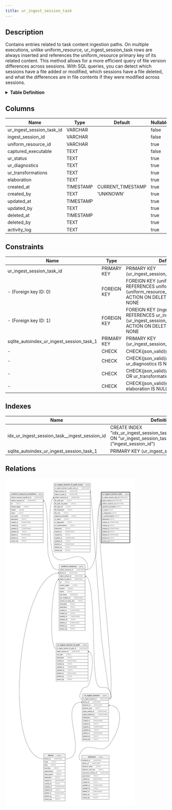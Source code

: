 ```yaml
---
title: ur_ingest_session_task
---
```


## Description

Contains entries related to task content ingestion paths. On multiple executions, unlike uniform_resource, ur_ingest_session_task rows are always inserted and references the uniform_resource primary key of its related content. This method allows for a more efficient query of file version differences across sessions. With SQL queries, you can detect which sessions have a file added or modified, which sessions have a file deleted, and what the differences are in file contents if they were modified across sessions.

<details>
<summary><strong>Table Definition</strong></summary>

```sql
CREATE TABLE "ur_ingest_session_task" (
    "ur_ingest_session_task_id" VARCHAR PRIMARY KEY NOT NULL,
    "ingest_session_id" VARCHAR NOT NULL,
    "uniform_resource_id" VARCHAR,
    "captured_executable" TEXT CHECK(json_valid(captured_executable)) NOT NULL,
    "ur_status" TEXT,
    "ur_diagnostics" TEXT CHECK(json_valid(ur_diagnostics) OR ur_diagnostics IS NULL),
    "ur_transformations" TEXT CHECK(json_valid(ur_transformations) OR ur_transformations IS NULL),
    "elaboration" TEXT CHECK(json_valid(elaboration) OR elaboration IS NULL),
    "created_at" TIMESTAMP DEFAULT CURRENT_TIMESTAMP,
    "created_by" TEXT DEFAULT 'UNKNOWN',
    "updated_at" TIMESTAMP,
    "updated_by" TEXT,
    "deleted_at" TIMESTAMP,
    "deleted_by" TEXT,
    "activity_log" TEXT,
    FOREIGN KEY("ingest_session_id") REFERENCES "ur_ingest_session"("ur_ingest_session_id"),
    FOREIGN KEY("uniform_resource_id") REFERENCES "uniform_resource"("uniform_resource_id")
)
```

</details>

## Columns

| Name                      | Type      | Default           | Nullable | Parents                                | Comment                                                 |
| ------------------------- | --------- | ----------------- | -------- | -------------------------------------- | ------------------------------------------------------- |
| ur_ingest_session_task_id | VARCHAR   |                   | false    |                                        | {"isSqlDomainZodDescrMeta":true,"isVarChar":true}       |
| ingest_session_id         | VARCHAR   |                   | false    | [ur_ingest_session](ur_ingest_session) | {"isSqlDomainZodDescrMeta":true,"isVarChar":true}       |
| uniform_resource_id       | VARCHAR   |                   | true     | [uniform_resource](uniform_resource)   | {"isSqlDomainZodDescrMeta":true,"isVarChar":true}       |
| captured_executable       | TEXT      |                   | false    |                                        | {"isSqlDomainZodDescrMeta":true,"isJsonText":true}      |
| ur_status                 | TEXT      |                   | true     |                                        |                                                         |
| ur_diagnostics            | TEXT      |                   | true     |                                        | {"isSqlDomainZodDescrMeta":true,"isJsonText":true}      |
| ur_transformations        | TEXT      |                   | true     |                                        | {"isSqlDomainZodDescrMeta":true,"isJsonText":true}      |
| elaboration               | TEXT      |                   | true     |                                        | {"isSqlDomainZodDescrMeta":true,"isJsonText":true}      |
| created_at                | TIMESTAMP | CURRENT_TIMESTAMP | true     |                                        |                                                         |
| created_by                | TEXT      | 'UNKNOWN'         | true     |                                        |                                                         |
| updated_at                | TIMESTAMP |                   | true     |                                        |                                                         |
| updated_by                | TEXT      |                   | true     |                                        |                                                         |
| deleted_at                | TIMESTAMP |                   | true     |                                        |                                                         |
| deleted_by                | TEXT      |                   | true     |                                        |                                                         |
| activity_log              | TEXT      |                   | true     |                                        | {"isSqlDomainZodDescrMeta":true,"isJsonSqlDomain":true} |

## Constraints

| Name                                      | Type        | Definition                                                                                                                             |
| ----------------------------------------- | ----------- | -------------------------------------------------------------------------------------------------------------------------------------- |
| ur_ingest_session_task_id                 | PRIMARY KEY | PRIMARY KEY (ur_ingest_session_task_id)                                                                                                |
| - (Foreign key ID: 0)                     | FOREIGN KEY | FOREIGN KEY (uniform_resource_id) REFERENCES uniform_resource (uniform_resource_id) ON UPDATE NO ACTION ON DELETE NO ACTION MATCH NONE |
| - (Foreign key ID: 1)                     | FOREIGN KEY | FOREIGN KEY (ingest_session_id) REFERENCES ur_ingest_session (ur_ingest_session_id) ON UPDATE NO ACTION ON DELETE NO ACTION MATCH NONE |
| sqlite_autoindex_ur_ingest_session_task_1 | PRIMARY KEY | PRIMARY KEY (ur_ingest_session_task_id)                                                                                                |
| -                                         | CHECK       | CHECK(json_valid(captured_executable))                                                                                                 |
| -                                         | CHECK       | CHECK(json_valid(ur_diagnostics) OR ur_diagnostics IS NULL)                                                                            |
| -                                         | CHECK       | CHECK(json_valid(ur_transformations) OR ur_transformations IS NULL)                                                                    |
| -                                         | CHECK       | CHECK(json_valid(elaboration) OR elaboration IS NULL)                                                                                  |

## Indexes

| Name                                            | Definition                                                                                                      |
| ----------------------------------------------- | --------------------------------------------------------------------------------------------------------------- |
| idx_ur_ingest_session_task\_\_ingest_session_id | CREATE INDEX "idx_ur_ingest_session_task\_\_ingest_session_id" ON "ur_ingest_session_task"("ingest_session_id") |
| sqlite_autoindex_ur_ingest_session_task_1       | PRIMARY KEY (ur_ingest_session_task_id)                                                                         |

## Relations

![er](../../../../../../assets/ur_ingest_session_task.svg)
